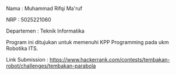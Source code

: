 Nama : Muhammad Rifqi Ma'ruf 

NRP : 5025221060 

Departemen : Teknik Informatika

Program ini ditujukan untuk memenuhi KPP Programming pada ukm Robotika ITS.

Link Submission : https://www.hackerrank.com/contests/tembakan-robot/challenges/tembakan-parabola
